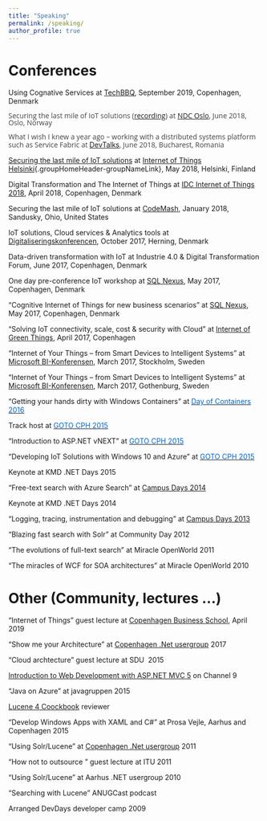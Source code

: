 ```yaml
---
title: "Speaking"
permalink: /speaking/
author_profile: true
---
```


# Conferences

Using Cognative Services at [TechBBQ](https://techbbq.dk/), September 2019, Copenhagen, Denmark

<span style="display: inline !important; float: none; background-color: transparent; color: #444444; cursor: text; font-family: 'Open Sans',Helvetica,Arial,sans-serif; font-size: 14px; font-style: normal; font-variant: normal; font-weight: 400; letter-spacing: normal; line-height: 14px; orphans: 2; text-align: left; text-decoration: none; text-indent: 0px; text-transform: none; -webkit-text-stroke-width: 0px; white-space: normal; word-spacing: 0px;">Securing the last mile of IoT solutions (<a href="https://www.youtube.com/watch?v=vlkeleMJIpo">recording</a>) at <a href="https://ndcoslo.com/">NDC Oslo</a></span><span style="display: inline !important; float: none; background-color: transparent; color: #444444; cursor: text; font-family: 'Open Sans',Helvetica,Arial,sans-serif; font-size: 14px; font-style: normal; font-variant: normal; font-weight: 400; letter-spacing: normal; line-height: 14px; orphans: 2; text-align: left; text-decoration: none; text-indent: 0px; text-transform: none; -webkit-text-stroke-width: 0px; white-space: normal; word-spacing: 0px;">, June 2018, Oslo, Norway</span>

<span style="display: inline !important; float: none; background-color: transparent; color: #444444; cursor: text; font-family: 'Open Sans',Helvetica,Arial,sans-serif; font-size: 14px; font-style: normal; font-variant: normal; font-weight: 400; letter-spacing: normal; line-height: 14px; orphans: 2; text-align: left; text-decoration: none; text-indent: 0px; text-transform: none; -webkit-text-stroke-width: 0px; white-space: normal; word-spacing: 0px;">What I wish I knew a year ago &#8211; working with a distributed systems platform such as Service Fabric at </span>[DevTalks](http://www.devtalks.ro/bucharest)<span style="display: inline !important; float: none; background-color: transparent; color: #444444; cursor: text; font-family: 'Open Sans',Helvetica,Arial,sans-serif; font-size: 14px; font-style: normal; font-variant: normal; font-weight: 400; letter-spacing: normal; line-height: 14px; orphans: 2; text-align: left; text-decoration: none; text-indent: 0px; text-transform: none; -webkit-text-stroke-width: 0px; white-space: normal; word-spacing: 0px;">, June 2018, Bucharest, Romania</span>

[Securing the last mile of IoT solutions](https://www.meetup.com/Internet-of-Things-Helsinki/events/250543071/) at [Internet of Things Helsinki](https://www.meetup.com/Internet-of-Things-Helsinki/){.groupHomeHeader-groupNameLink}, May 2018, Helsinki, Finland

Digital Transformation and The Internet of Things at [IDC Internet of Things 2018](http://www.cvent.com/events/internet-of-things-2018-copenhagen/agenda-f8d11eab0d7448269f1fb03cbbcdfb16.aspx), April 2018, Copenhagen, Denmark

Securing the last mile of IoT solutions at [CodeMash](http://www.codemash.org/), January 2018, Sandusky, Ohio, United States

IoT solutions, Cloud services & Analytics tools at [Digitaliseringskonferencen](https://www.hi-industri.dk/aktiviteter/digitaliseringskonferencen), October 2017, Herning, Denmark

Data-driven transformation with IoT at Industrie 4.0 & Digital Transformation Forum, June 2017, Copenhagen, Denmark

One day pre-conference IoT workshop at [SQL Nexus](http://www.sqlnexus.com/), May 2017, Copenhagen, Denmark

&#8220;Cognitive Internet of Things for new business scenarios&#8221; at [SQL Nexus](http://www.sqlnexus.com), May 2017, Copenhagen, Denmark

&#8220;Solving IoT connectivity, scale, cost & security with Cloud&#8221; at [Internet of Green Things](https://www.iotgreenfest.com/), April 2017, Copenhagen

&#8220;Internet of Your Things &#8211; from Smart Devices to Intelligent Systems&#8221; at [Microsoft BI-Konferensen](https://enterprise.microsoft.com/sv-se/bi-konferensen-2017/), March 2017, Stockholm, Sweden

&#8220;Internet of Your Things &#8211; from Smart Devices to Intelligent Systems&#8221; at [Microsoft BI-Konferensen](https://enterprise.microsoft.com/sv-se/bi-konferensen-2017/), March 2017, Gothenburg, Sweden

&#8220;Getting your hands dirty with Windows Containers&#8221; at [<span style="color: #0066cc;">Day of Containers 2016</span>](http://www.code-conf.com/doc-cph-2016/)

Track host at [<span style="color: #0066cc;">GOTO CPH 2015</span>](https://gotocon.com/cph-2015)

&#8220;Introduction to ASP.NET vNEXT&#8221; at [<span style="color: #0066cc;">GOTO CPH 2015</span>](https://gotocon.com/cph-2015)

&#8220;Developing IoT Solutions with Windows 10 and Azure&#8221; at [<span style="color: #0066cc;">GOTO CPH 2015</span>](https://gotocon.com/cph-2015)

Keynote at KMD .NET Days 2015

&#8220;Free-text search with Azure Search&#8221; at [Campus Days 2014](https://channel9.msdn.com/events/Microsoft-Campus-Days/Microsoft-Campus-Days-2014)

Keynote at KMD .NET Days 2014

&#8220;Logging, tracing, instrumentation and debugging&#8221; at [Campus Days 2013](https://channel9.msdn.com/Events/Microsoft-Campus-Days/Microsoft-Campus-Days-2013)

&#8220;Blazing fast search with Solr&#8221; at Community Day 2012

&#8220;The evolutions of full-text search&#8221; at Miracle OpenWorld 2011

&#8220;The miracles of WCF for SOA architectures&#8221; at Miracle OpenWorld 2010

# Other (Community, lectures &#8230;)

&#8220;Internet of Things&#8221; guest lecture at [Copenhagen Business School](https://www.cbs.dk/), April 2019

&#8220;Show me your Architecture&#8221; at [Copenhagen .Net usergroup](http://cnug.dk/) 2017

&#8220;Cloud archtecture&#8221; guest lecture at SDU  2015

[Introduction to Web Development with ASP.NET MVC 5](https://channel9.msdn.com/Shows/Dev-Channel/Introduktion-til-web-udvikling-med-ASPNET-MVC-5) on Channel 9

&#8220;Java on Azure&#8221; at javagruppen 2015

[Lucene 4 Coockbook](https://www.packtpub.com/big-data-and-business-intelligence/lucene-4-cookbook) reviewer

&#8220;Develop Windows Apps with XAML and C#&#8221; at Prosa Vejle, Aarhus and Copenhagen 2015

&#8220;Using Solr/Lucene&#8221; at [Copenhagen .Net usergroup](http://cnug.dk/) 2011

&#8220;How not to outsource &#8221; guest lecture at ITU 2011

&#8220;Using Solr/Lucene&#8221; at Aarhus .NET usergroup 2010

&#8220;Searching with Lucene&#8221; ANUGCast podcast

Arranged DevDays developer camp 2009